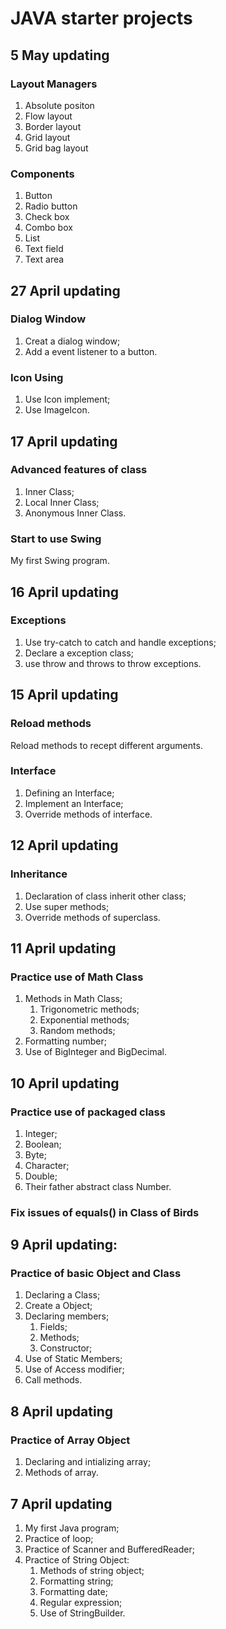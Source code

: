 # JAVA starter projects

## 5 May updating

### Layout Managers

1. Absolute positon
1. Flow layout
1. Border layout
1. Grid layout
1. Grid bag layout

### Components

1. Button
1. Radio button
1. Check box
1. Combo box
1. List
1. Text field
1. Text area

## 27 April updating

### Dialog Window

1. Creat a dialog window;
1. Add a event listener to a button.

### Icon Using

1. Use Icon implement;
1. Use ImageIcon.

## 17 April updating

### Advanced features of class

1. Inner Class;
1. Local Inner Class;
1. Anonymous Inner Class.

### Start to use Swing

My first Swing program.

## 16 April updating

### Exceptions

1. Use try-catch to catch and handle exceptions;
1. Declare a exception class;
1. use throw and throws to throw exceptions.

## 15 April updating

### Reload methods

Reload methods to recept different arguments.

### Interface

1. Defining an Interface;
1. Implement an Interface;
1. Override methods of interface.

## 12 April updating

### Inheritance

1. Declaration of class inherit other class;
1. Use super methods;
1. Override methods of superclass.

## 11 April updating

### Practice use of Math Class

1. Methods in Math Class;
    1. Trigonometric methods;
    1. Exponential methods;
    1. Random methods;
1. Formatting number;
1. Use of BigInteger and BigDecimal.

## 10 April updating

### Practice use of packaged class

1. Integer;
1. Boolean;
1. Byte;
1. Character;
1. Double;
1. Their father abstract class Number.

### Fix issues of equals() in Class of Birds

## 9 April updating:

### Practice of basic Object and Class

1. Declaring a Class;
1. Create a Object;
1. Declaring members;
    1. Fields;
    1. Methods;
    1. Constructor;
1. Use of Static Members;
1. Use of Access modifier;
1. Call methods.

## 8 April updating

### Practice of Array Object

1. Declaring and intializing array;
1. Methods of array.

## 7 April updating

1. My first Java program;
1. Practice of loop;
1. Practice of Scanner and BufferedReader;
1. Practice of String Object:
    1. Methods of string object;
    1. Formatting string;
    1. Formatting date;
    1. Regular expression;
    1. Use of StringBuilder.
